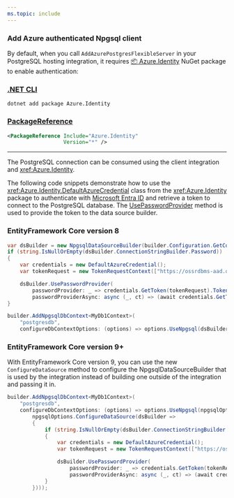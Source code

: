 ```yaml
---
ms.topic: include
---
```


### Add Azure authenticated Npgsql client

By default, when you call `AddAzurePostgresFlexibleServer` in your PostgreSQL hosting integration, it requires [📦 Azure.Identity](https://www.nuget.org/packages/Azure.Identity) NuGet package to enable authentication:

### [.NET CLI](#tab/dotnet-cli)

```dotnetcli
dotnet add package Azure.Identity
```

### [PackageReference](#tab/package-reference)

```xml
<PackageReference Include="Azure.Identity"
                  Version="*" />
```

---

The PostgreSQL connection can be consumed using the client integration and <xref:Azure.Identity>.

The following code snippets demonstrate how to use the <xref:Azure.Identity.DefaultAzureCredential> class from the <xref:Azure.Identity> package to authenticate with [Microsoft Entra ID](/azure/postgresql/flexible-server/concepts-azure-ad-authentication) and retrieve a token to connect to the PostgreSQL database. The [UsePasswordProvider](https://www.npgsql.org/doc/api/Npgsql.NpgsqlDataSourceBuilder.html#Npgsql_NpgsqlDataSourceBuilder_UsePasswordProvider_System_Func_Npgsql_NpgsqlConnectionStringBuilder_System_String__System_Func_Npgsql_NpgsqlConnectionStringBuilder_System_Threading_CancellationToken_System_Threading_Tasks_ValueTask_System_String___) method is used to provide the token to the data source builder.

### EntityFramework Core version 8

```csharp
var dsBuilder = new NpgsqlDataSourceBuilder(builder.Configuration.GetConnectionString("postgresdb"));
if (string.IsNullOrEmpty(dsBuilder.ConnectionStringBuilder.Password))
{
    var credentials = new DefaultAzureCredential();
    var tokenRequest = new TokenRequestContext(["https://ossrdbms-aad.database.windows.net/.default"]);

    dsBuilder.UsePasswordProvider(
        passwordProvider: _ => credentials.GetToken(tokenRequest).Token,
        passwordProviderAsync: async (_, ct) => (await credentials.GetTokenAsync(tokenRequest, ct)).Token);
}

builder.AddNpgsqlDbContext<MyDb1Context>(
    "postgresdb",
    configureDbContextOptions: (options) => options.UseNpgsql(dsBuilder.Build()));
```

### EntityFramework Core version 9+

With EntityFramework Core version 9, you can use the new `ConfigureDataSource` method to configure the NpgsqlDataSourceBuilder that is used by the integration instead of building one outside of the integration and passing it in.

```csharp
builder.AddNpgsqlDbContext<MyDb1Context>(
    "postgresdb",
    configureDbContextOptions: (options) => options.UseNpgsql(npgsqlOptions =>
        npgsqlOptions.ConfigureDataSource(dsBuilder =>
        {
            if (string.IsNullOrEmpty(dsBuilder.ConnectionStringBuilder.Password))
            {
                var credentials = new DefaultAzureCredential();
                var tokenRequest = new TokenRequestContext(["https://ossrdbms-aad.database.windows.net/.default"]);

                dsBuilder.UsePasswordProvider(
                    passwordProvider: _ => credentials.GetToken(tokenRequest).Token,
                    passwordProviderAsync: async (_, ct) => (await credentials.GetTokenAsync(tokenRequest, ct)).Token);
            }
        })));
```

